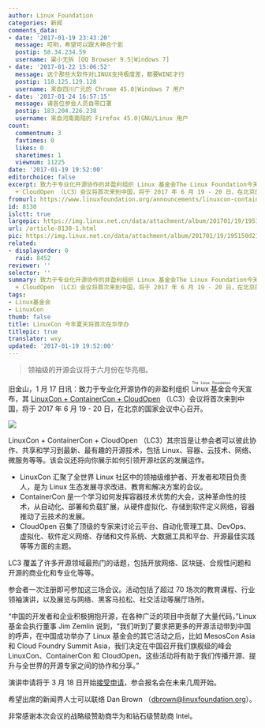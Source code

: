 ```yaml
---
author: Linux Foundation
categories: 新闻
comments_data:
- date: '2017-01-19 23:43:20'
  message: 哎哟，希望可以跟大神合个影
  postip: 58.34.234.59
  username: 粱小无拆 [QQ Browser 9.5|Windows 7]
- date: '2017-01-22 15:06:52'
  message: 这个那些大软件对LINUX支持极度差，都要WINE才行
  postip: 118.125.129.128
  username: 来自四川广元的 Chrome 45.0|Windows 7 用户
- date: '2017-01-24 16:57:15'
  message: 请各位参会人员自带口罩
  postip: 183.204.226.238
  username: 来自河南南阳的 Firefox 45.0|GNU/Linux 用户
count:
  commentnum: 3
  favtimes: 0
  likes: 0
  sharetimes: 1
  viewnum: 11225
date: '2017-01-19 19:52:00'
editorchoice: false
excerpt: 致力于专业化开源协作的非盈利组织 Linux 基金会The Linux Foundation今天宣布，其 LinuxCon + ContainerCon
  + CloudOpen （LC3）会议将首次来到中国，将于 2017 年 6 月 19 - 20 日，在北京的国家会议中心召开。
fromurl: https://www.linuxfoundation.org/announcements/linuxcon-containercon-cloudopen-comes-to-china-for-first-time-2017
id: 8130
islctt: true
largepic: https://img.linux.net.cn/data/attachment/album/201701/19/195150d21jw22guefl21fe.jpg
url: /article-8130-1.html
pic: https://img.linux.net.cn/data/attachment/album/201701/19/195150d21jw22guefl21fe.jpg.thumb.jpg
related:
- displayorder: 0
  raid: 8452
reviewer: ''
selector: ''
summary: 致力于专业化开源协作的非盈利组织 Linux 基金会The Linux Foundation今天宣布，其 LinuxCon + ContainerCon
  + CloudOpen （LC3）会议将首次来到中国，将于 2017 年 6 月 19 - 20 日，在北京的国家会议中心召开。
tags:
- Linux基金会
- LinuxCon
thumb: false
title: LinuxCon 今年夏天将首次在华举办
titlepic: true
translator: wxy
updated: '2017-01-19 19:52:00'
---
```



> 
> 领袖级的开源会议将于六月份在华亮相。
> 
> 
> 


旧金山，1 月 17 日讯：致力于专业化开源协作的非盈利组织 <ruby> Linux 基金会 <rp>  （ </rp> <rt>  The Linux Foundation </rt> <rp>  ） </rp></ruby>今天宣布，其 [LinuxCon + ContainerCon + CloudOpen](http://events.linuxfoundation.org/events/linuxcon-containercon-cloudopen-china) （LC3）会议将首次来到中国，将于 2017 年 6 月 19 - 20 日，在北京的国家会议中心召开。


![](/data/attachment/album/201701/19/195150d21jw22guefl21fe.jpg)


LinuxCon + ContainerCon + CloudOpen （LC3）其宗旨是让参会者可以彼此协作、共享和学习到最新、最有趣的开源技术，包括 Linux、容器、云技术、网络、微服务等等。该会议还将向你展示如何引领开源社区的发展运作。


* LinuxCon 汇聚了全世界 Linux 社区中的领袖级维护者、开发者和项目负责人，是为 Linux 生态发展寻求改进、教育和解决方案的会议。
* ContainerCon 是一个学习如何发挥容器技术优势的大会，这种革命性的技术，从自动化、部署和负载扩展，从硬件虚拟化、存储到软件定义网络，容器推动了云技术的发展。
* CloudOpen 召集了顶级的专家来讨论云平台、自动化管理工具、DevOps、虚拟化、软件定义网络、存储和文件系统、大数据工具和平台、开源最佳实践等等方面的主题。


LC3 覆盖了许多开源领域最热门的话题，包括开放网络、区块链、合规性问题和开源的商业化和专业化等等。


参会者一次注册即可参加这三场会议。活动包括了超过 70 场次的教育课程、行业领袖演讲，以及展览与网络、黑客马拉松、社交活动等展厅场所。







“中国的开发者和企业积极拥抱开源，在各种广泛的项目中贡献了大量代码，”Linux 基金会执行董事 Jim Zemlin 说到，“我们听到了要求把更多的开源活动带到中国的呼声，在中国成功举办了 Linux 基金会的其它活动之后，比如 MesosCon Asia 和 Cloud Foundry Summit Asia，我们决定在中国召开我们旗舰级的峰会 LinuxCon、ContainerCon 和 CloudOpen。这些活动将有助于我们传播开源、提升与全世界的开源专家之间的协作和分享。”


演讲申请将于 3 月 18 日开始[接受申请](http://events.linuxfoundation.org/events/linuxcon-containercon-cloudopen-china/program/cfp)，参会报名会在未来几周开始。


希望出席的新闻界人士可以联络 Dan Brown （[dbrown@linuxfoundation.org](mailto:dbrown@linuxfoundation.org)）。


非常感谢本次会议的战略级赞助商华为和钻石级赞助商 Intel。